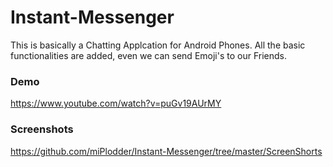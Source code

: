 # Instant-Messenger

This is basically a Chatting Applcation for Android Phones.
All the basic functionalities are added, even we can send Emoji's to our Friends.

### Demo

https://www.youtube.com/watch?v=puGv19AUrMY

### Screenshots

https://github.com/miPlodder/Instant-Messenger/tree/master/ScreenShorts
